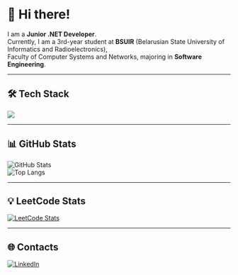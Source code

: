 # 👋 Hi there!

I am a **Junior .NET Developer**.  
Currently, I am a 3rd-year student at **BSUIR** (Belarusian State University of Informatics and Radioelectronics),  
Faculty of Computer Systems and Networks, majoring in **Software Engineering**.

---

## 🛠️ Tech Stack

<p align="left">
  <img src="https://skillicons.dev/icons?i=dotnet,cs,html,css,js,react,postgres" />
</p>

---

## 📊 GitHub Stats

![GitHub Stats](https://github-readme-stats.vercel.app/api?username=YOUR_GITHUB_USERNAME&show_icons=true&theme=radical)  
![Top Langs](https://github-readme-stats.vercel.app/api/top-langs/?username=YOUR_GITHUB_USERNAME&layout=compact&theme=radical)

---

## 💡 LeetCode Stats

[![LeetCode Stats](https://leetcard.jacoblin.cool/Cheengizs)](https://leetcode.com/Cheengizs/)

---

## 🌐 Contacts

[![LinkedIn](https://img.shields.io/badge/LinkedIn-0A66C2?style=flat&logo=linkedin&logoColor=white)](https://www.linkedin.com/in/artem-valinskiy-a50740385)
